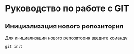 # Руководство по работе с GIT

## Инициализация нового репозитория

Для инициализации нового репозитория введите команду 
```
git init
```
